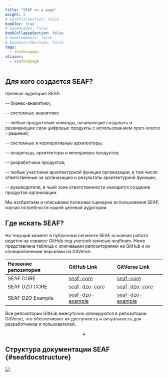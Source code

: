 ```yaml
---
title: "SEAF on a page"
weight: 2
# bookFlatSection: false
bookToc: true
# bookHidden: false
bookCollapseSection: false
# bookComments: false
# bookSearchExclude: false
tags:
  - seafonapage
aliases:
  - seafonapage
---
```


## **Для кого создается SEAF?**

Целевая аудитория SEAF:

-- бизнес-аналитики;

-- системные аналитики;

-- любые продуктовые команды, начинающие создавать и развивающие свои цифровые продукты с использованием open-source - решений;

-- системные и корпоративные архитекторы;

-- владельцы, архитекторы и менеджеры продуктов;

-- разработчики продуктов;

-- любые участники архитектурной функции организации, в том числе ответственные за организацию и результаты архитектурной функции;

-- руководители, в чьей зоне ответственности находится создание продуктов организации.


Мы изобретаем и описываем полезные сценарии использования SEAF, изучая потребности нашей целевой аудитории.


## **Где искать SEAF?**

На текущий момент в публичном сегменте SEAF основная работа ведется на сервисе GitHub под учетной записью seafteam.
Ниже представлена таблица с ключевыми репозиториями на GitHub и их клонированными версиями на GitVerse:


| Название репозитория | GitHub Link | GitVerse Link |
| :-- | :-- | :-- |
| SEAF CORE | [seaf-core](https://github.com/SEAFTeam/seaf-core) | [seaf-core](https://gitverse.ru/seafteam/seaf-core) |
| SEAF DZO CORE | [seaf-dzo-core](https://github.com/SEAFTeam/seaf-dzo-core) | [seaf-dzo-core](https://gitverse.ru/seafteam/seaf-dzo-core) |
| SEAF DZO Example | [seaf-dzo-example](https://github.com/SEAFTeam/seaf-dzo-example) | [seaf-dzo-example](https://gitverse.ru/seafteam/seaf-dzo-example) |

Все репозитории GitHub ежесуточно клонируются в репозитории GitVerse, что обеспечивает их доступность и актуальность для разработчиков и пользователей.

<div style="text-align: center">⁂</div>


## **Структура документации SEAF** {#seafdocstructure}



![](/docstructure.excalidraw.png)
